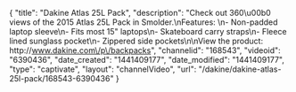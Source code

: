 {
    "title": "Dakine Atlas 25L Pack",
    "description": "Check out 360\u00b0 views of the 2015 Atlas 25L Pack in Smolder.\nFeatures: \n- Non-padded laptop sleeve\n- Fits most 15\" laptops\n- Skateboard carry straps\n- Fleece lined sunglass pocket\n- Zippered side pockets\n\nView the product: http:\/\/www.dakine.com\/p\/backpacks",
    "channelid": "168543",
    "videoid": "6390436",
    "date_created": "1441409177",
    "date_modified": "1441409177",
    "type": "captivate",
    "layout": "channelVideo",
    "url": "\/dakine\/dakine-atlas-25l-pack\/168543-6390436"
}